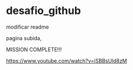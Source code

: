 # desafio_github

modificar readme

pagina subida,

MISSION COMPLETE!!!

https://www.youtube.com/watch?v=iSBBsUld8zM

